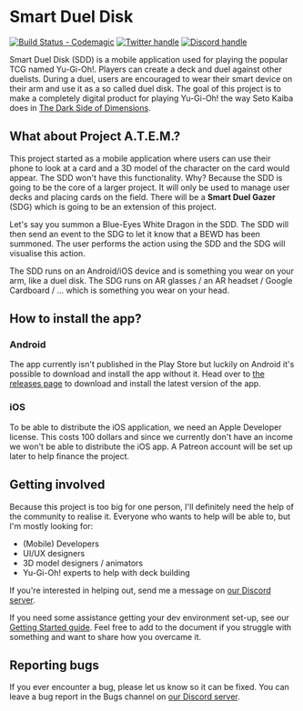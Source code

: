 # Smart Duel Disk

[![Build Status - Codemagic][]][Build status link] [![Twitter handle][]][Twitter link] [![Discord handle][]][Discord link]

Smart Duel Disk (SDD) is a mobile application used for playing the popular TCG named Yu-Gi-Oh!. Players can create a deck and duel against other duelists. During a duel, users are encouraged to wear their smart device on their arm and use it as a so called duel disk. The goal of this project is to make a completely digital product for playing Yu-Gi-Oh! the way Seto Kaiba does in [The Dark Side of Dimensions][DSoD].

## What about Project A.T.E.M.?

This project started as a mobile application where users can use their phone to look at a card and a 3D model of the character on the card would appear. The SDD won't have this functionality. Why? Because the SDD is going to be the core of a larger project. It will only be used to manage user decks and placing cards on the field. There will be a **Smart Duel Gazer** (SDG) which is going to be an extension of this project.

Let's say you summon a Blue-Eyes White Dragon in the SDD. The SDD will then send an event to the SDG to let it know that a BEWD has been summoned. The user performs the action using the SDD and the SDG will visualise this action.

The SDD runs on an Android/iOS device and is something you wear on your arm, like a duel disk. The SDG runs on AR glasses / an AR headset / Google Cardboard / ... which is something you wear on your head.

## How to install the app?

### Android

The app currently isn't published in the Play Store but luckily on Android it's possible to download and install the app without it. Head over to [the releases page][Releases] to download and install the latest version of the app.

### iOS

To be able to distribute the iOS application, we need an Apple Developer license. This costs 100 dollars and since we currently don't have an income we won't be able to distribute the iOS app. A Patreon account will be set up later to help finance the project.

## Getting involved

Because this project is too big for one person, I'll definitely need the help of the community to realise it. Everyone who wants to help will be able to, but I'm mostly looking for:

- (Mobile) Developers
- UI/UX designers
- 3D model designers / animators
- Yu-Gi-Oh! experts to help with deck building
  
If you're interested in helping out, send me a message on [our Discord server][Discord link].

If you need some assistance getting your dev environment set-up, see our [Getting Started guide](./docs/getting_started.md).
Feel free to add to the document if you struggle with something and want to share how you overcame it.

## Reporting bugs

If you ever encounter a bug, please let us know so it can be fixed. You can leave a bug report in the Bugs channel on [our Discord server][Discord link].

[Build Status - Codemagic]: https://api.codemagic.io/apps/5ff9dd8c7e8a84d7901732c4/5ff9dd8c7e8a84d7901732c3/status_badge.svg
[Build status link]: https://codemagic.io/apps/5ff9dd8c7e8a84d7901732c4/5ff9dd8c7e8a84d7901732c3/latest_build
[Twitter handle]: https://img.shields.io/twitter/follow/crowncorpbe.svg?style=social&label=Follow
[Twitter link]: https://twitter.com/intent/follow?screen_name=crowncorpbe
[Discord handle]: https://discordapp.com/api/guilds/751742244066820147/widget.png?style=shield
[Discord link]: https://discord.gg/XCcfcbBcjE
[DSoD]: https://yugioh.fandom.com/wiki/Yu-Gi-Oh!_The_Dark_Side_of_Dimensions
[Releases]: https://github.com/BramDC3/smart_duel_disk/releases
